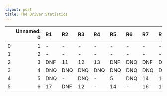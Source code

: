 ```yaml
---
layout: post 
title: The Driver Statistics
--- 
```


|    |   Unnamed: 0 | R1   | R2   | R3   | R4   | R5   | R6   | R7   | R8   | R9   | R10   | R11   | R12   |
|---:|-------------:|:-----|:-----|:-----|:-----|:-----|:-----|:-----|:-----|:-----|:------|:------|:------|
|  0 |            1 | -    | -    | -    | -    | -    | -    | -    | -    | -    | -     | -     | -     |
|  1 |            2 | -    | -    | -    | -    | -    | -    | -    | -    | -    | -     | -     | -     |
|  2 |            3 | DNF  | 11   | 12   | 13   | DNF  | DNQ  | DNF  | DNQ  | -    | -     | -     | -     |
|  3 |            4 | DNQ  | DNQ  | DNQ  | DNQ  | DNQ  | DNQ  | DNQ  | DNQ  | DNQ  | DNQ   | DNQ   | -     |
|  4 |            5 | DNQ  | -    | DNQ  | -    | 5    | DNQ  | 14   | 13   | DNQ  | -     | 1     | 10    |
|  5 |            6 | 17   | DNF  | 12   | -    | 14   | -    | 16   | 14   | DNQ  | nan   | nan   | nan   |